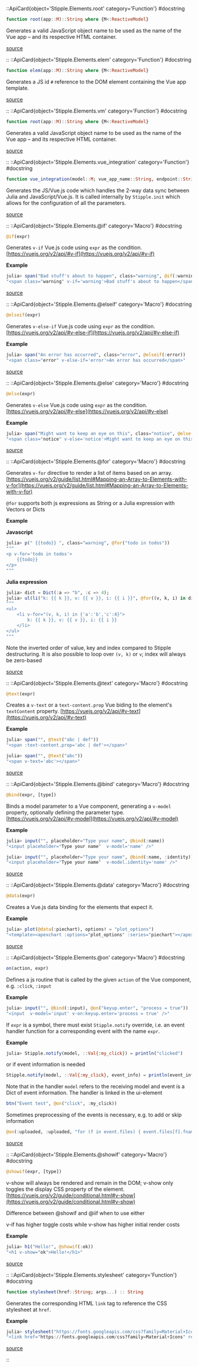 

::ApiCard{object='Stipple.Elements.root' category='Function'}
#docstring



```julia
function root(app::M)::String where {M<:ReactiveModel}
```


Generates a valid JavaScript object name to be used as the name of the Vue app – and its respective HTML container.


[source](https://github.com/GenieFramework/Stipple.jl/blob/v0.30.7/src/Elements.jl#L97-L101)

::
::ApiCard{object='Stipple.Elements.elem' category='Function'}
#docstring



```julia
function elem(app::M)::String where {M<:ReactiveModel}
```


Generates a JS id `#` reference to the DOM element containing the Vue app template.


[source](https://github.com/GenieFramework/Stipple.jl/blob/v0.30.7/src/Elements.jl#L108-L112)

::
::ApiCard{object='Stipple.Elements.vm' category='Function'}
#docstring



```julia
function root(app::M)::String where {M<:ReactiveModel}
```


Generates a valid JavaScript object name to be used as the name of the Vue app – and its respective HTML container.


[source](https://github.com/GenieFramework/Stipple.jl/blob/v0.30.7/src/Elements.jl#L97-L101)

::
::ApiCard{object='Stipple.Elements.vue_integration' category='Function'}
#docstring



```julia
function vue_integration(model::M; vue_app_name::String, endpoint::String, debounce::Int)::String where {M<:ReactiveModel}
```


Generates the JS/Vue.js code which handles the 2-way data sync between Julia and JavaScript/Vue.js. It is called internally by `Stipple.init` which allows for the configuration of all the parameters.


[source](https://github.com/GenieFramework/Stipple.jl/blob/v0.30.7/src/Elements.jl#L121-L126)

::
::ApiCard{object='Stipple.Elements.@if' category='Macro'}
#docstring



```julia
@if(expr)
```


Generates `v-if` Vue.js code using `expr` as the condition. [https://vuejs.org/v2/api/#v-if](https://vuejs.org/v2/api/#v-if)

**Example**

```julia
julia> span("Bad stuff's about to happen", class="warning", @if(:warning))
"<span class="warning" v-if='warning'>Bad stuff's about to happen</span>"
```



[source](https://github.com/GenieFramework/Stipple.jl/blob/v0.30.7/src/Elements.jl#L268-L280)

::
::ApiCard{object='Stipple.Elements.@elseif' category='Macro'}
#docstring



```julia
@elseif(expr)
```


Generates `v-else-if` Vue.js code using `expr` as the condition. [https://vuejs.org/v2/api/#v-else-if](https://vuejs.org/v2/api/#v-else-if)

**Example**

```julia
julia> span("An error has occurred", class="error", @elseif(:error))
"<span class="error" v-else-if='error'>An error has occurred</span>"
```



[source](https://github.com/GenieFramework/Stipple.jl/blob/v0.30.7/src/Elements.jl#L286-L298)

::
::ApiCard{object='Stipple.Elements.@else' category='Macro'}
#docstring



```julia
@else(expr)
```


Generates `v-else` Vue.js code using `expr` as the condition. [https://vuejs.org/v2/api/#v-else](https://vuejs.org/v2/api/#v-else)

**Example**

```julia
julia> span("Might want to keep an eye on this", class="notice", @else(:notice))
"<span class="notice" v-else='notice'>Might want to keep an eye on this</span>"
```



[source](https://github.com/GenieFramework/Stipple.jl/blob/v0.30.7/src/Elements.jl#L304-L316)

::
::ApiCard{object='Stipple.Elements.@for' category='Macro'}
#docstring



Generates `v-for` directive to render a list of items based on an array. [https://vuejs.org/v2/guide/list.html#Mapping-an-Array-to-Elements-with-v-for](https://vuejs.org/v2/guide/list.html#Mapping-an-Array-to-Elements-with-v-for)

`@for` supports both js expressions as String or a Julia expression with Vectors or Dicts

**Example**

**Javascript**

```julia
julia> p(" {{todo}} ", class="warning", @for("todo in todos"))
"""
<p v-for='todo in todos'>
    {{todo}}
</p>
"""
```


**Julia expression**

```julia
julia> dict = Dict(:a => "b", :c => 4);
julia> ul(li("k: {{ k }}, v: {{ v }}, i: {{ i }}", @for((v, k, i) in dict)))
"""
<ul>
    <li v-for="(v, k, i) in {'a':'b','c':4}">
        k: {{ k }}, v: {{ v }}, i: {{ i }}
    </li>
</ul>
"""
```


Note the inverted order of value, key and index compared to Stipple destructuring. It is also possible to loop over `(v, k)` or `v`; index will always be zero-based


[source](https://github.com/GenieFramework/Stipple.jl/blob/v0.30.7/src/Elements.jl#L322-L354)

::
::ApiCard{object='Stipple.Elements.@text' category='Macro'}
#docstring



```julia
@text(expr)
```


Creates a `v-text` or a `text-content.prop` Vue biding to the element&#39;s `textContent` property. [https://vuejs.org/v2/api/#v-text](https://vuejs.org/v2/api/#v-text)

**Example**

```julia
julia> span("", @text("abc | def"))
"<span :text-content.prop='abc | def'></span>"

julia> span("", @text("abc"))
"<span v-text='abc'></span>"
```



[source](https://github.com/GenieFramework/Stipple.jl/blob/v0.30.7/src/Elements.jl#L363-L378)

::
::ApiCard{object='Stipple.Elements.@bind' category='Macro'}
#docstring



```julia
@bind(expr, [type])
```


Binds a model parameter to a Vue component, generating a `v-model` property, optionally defining the parameter type. [https://vuejs.org/v2/api/#v-model](https://vuejs.org/v2/api/#v-model)

**Example**

```julia
julia> input("", placeholder="Type your name", @bind(:name))
"<input placeholder="Type your name"  v-model='name' />"

julia> input("", placeholder="Type your name", @bind(:name, :identity))
"<input placeholder="Type your name"  v-model.identity='name' />"
```



[source](https://github.com/GenieFramework/Stipple.jl/blob/v0.30.7/src/Elements.jl#L385-L400)

::
::ApiCard{object='Stipple.Elements.@data' category='Macro'}
#docstring



```julia
@data(expr)
```


Creates a Vue.js data binding for the elements that expect it.

**Example**

```julia
julia> plot(@data(:piechart), options! = "plot_options")
"<template><apexchart :options="plot_options" :series="piechart"></apexchart></template>"
```



[source](https://github.com/GenieFramework/Stipple.jl/blob/v0.30.7/src/Elements.jl#L410-L421)

::
::ApiCard{object='Stipple.Elements.@on' category='Macro'}
#docstring



```julia
on(action, expr)
```


Defines a js routine that is called by the given `action` of the Vue component, e.g. `:click`, `:input`

**Example**

```julia
julia> input("", @bind(:input), @on("keyup.enter", "process = true"))
"<input  v-model='input' v-on:keyup.enter='process = true' />"
```


If `expr` is a symbol, there must exist `Stipple.notify` override, i.e. an event handler function for a corresponding event with the name `expr`.

**Example**

```julia
julia> Stipple.notify(model, ::Val{:my_click}) = println("clicked")
```


or if event information is needed

```julia
Stipple.notify(model, ::Val{:my_click}, event_info) = println(event_info)
```


Note that in the handler `model` refers to the receiving model and event is a Dict of event information. The handler is linked in the ui-element

```julia
btn("Event test", @on("click", :my_click))
```


Sometimes preprocessing of the events is necessary, e.g. to add or skip information

```julia
@on(:uploaded, :uploaded, "for (f in event.files) { event.files[f].fname = event.files[f].name }")
```



[source](https://github.com/GenieFramework/Stipple.jl/blob/v0.30.7/src/Elements.jl#L436-L469)

::
::ApiCard{object='Stipple.Elements.@showif' category='Macro'}
#docstring



```julia
@showif(expr, [type])
```


v-show will always be rendered and remain in the DOM; v-show only toggles the display CSS property of the element. [https://vuejs.org/v2/guide/conditional.html#v-show](https://vuejs.org/v2/guide/conditional.html#v-show)

Difference between @showif and @iif when to use either

v-if has higher toggle costs while v-show has higher initial render costs

**Example**

```julia
julia> h1("Hello!", @showif(:ok))
"<h1 v-show="ok">Hello!</h1>"
```



[source](https://github.com/GenieFramework/Stipple.jl/blob/v0.30.7/src/Elements.jl#L520-L536)

::
::ApiCard{object='Stipple.Elements.stylesheet' category='Function'}
#docstring



```julia
function stylesheet(href::String; args...) :: String
```


Generates the corresponding HTML `link` tag to reference the CSS stylesheet at `href`.

**Example**

```julia
julia> stylesheet("https://fonts.googleapis.com/css?family=Material+Icons")
"<link href="https://fonts.googleapis.com/css?family=Material+Icons" rel="stylesheet" />"
```



[source](https://github.com/GenieFramework/Stipple.jl/blob/v0.30.7/src/Elements.jl#L602-L613)

::
